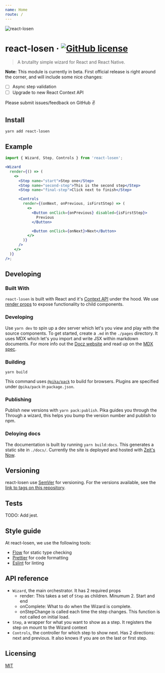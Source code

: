 ```yaml
---
name: Home
route: /
---
```


![react-losen](https://user-images.githubusercontent.com/2470775/39097362-8093ab6e-465b-11e8-845e-b21b893d6091.png)

# react-losen &middot; [![GitHub license](https://img.shields.io/badge/license-MIT-blue.svg?style=flat-square)](https://github.com/otovo/react-losen/blob/master/LICENSE)

> A brutallty simple wizard for React and React Native.

**Note:** This module is currently in beta. First official release is right around the corner, and will include some nice changes:

  - [ ] Async step validation
  - [ ] Upgrade to new React Context API

Please submit issues/feedback on GitHub ✌️

## Install

```shell
yarn add react-losen
```

## Example

```jsx
import { Wizard, Step, Controls } from 'react-losen';

<Wizard
  render={() => (
    <>
      <Step name="start">Step one</Step>
      <Step name="second-step">This is the second step</Step>
      <Step name="final-step">Click next to finish</Step>

      <Controls
        render={(onNext, onPrevious, isFirstStep) => (
          <>
            <Button onClick={onPrevious} disabled={isFirstStep}>
              Previous
            </Button>

            <Button onClick={onNext}>Next</Button>
          </>
        )}
      />
    </>
  )}
/>;
```

## Developing

### Built With

`react-losen` is built with React and it's [Context API](https://reactjs.org/docs/context.html) under the hood. We use [render props](https://reactjs.org/docs/render-props.html) to expose functionality to child components.

### Developing

Use `yarn dev` to spin up a dev server which let's you view and play with the source components. To get started, create a `.md` in the `./pages` directory. It uses MDX which let's you import and write
JSX within markdown documents. For more info out the [Docz website](https://www.docz.site/) and read up on the [MDX spec](https://github.com/mdx-js/mdx/).

### Building

```
yarn build
```

This command uses [`@pika/pack`](https://www.pikapkg.com/blog/introducing-pika-pack/) to build for browsers. Plugins are specified under `@pika/pack` in `package.json`.

### Publishing

Publish new versions with `yarn pack:publish`. Pika guides you through the Through a wizard, this helps you bump the version number and publish to npm.

### Deloying docs

The documentation is built by running `yarn build:docs`. This generates a static site in `./docs/`. Currently the site is deployed and hosted with [Zeit's Now](https://zeit.co/blog/now-static).

## Versioning

react-losen use [SemVer](http://semver.org/) for versioning. For the versions available, see the [link to tags on this repository](/tags).

## Tests

TODO: Add jest.

## Style guide

At react-losen, we use the following tools:

- [Flow](https://flow.org/) for static type checking
- [Prettier](https://prettier.io/) for code formatting
- [Eslint](https://eslint.org/) for linting

## API reference

- `Wizard`, the main orchestrator. It has 2 required props
  - render: This takes a set of `Step` as children. Minumum 2. Start and end
  - onComplete: What to do when the Wizard is complete.
  - onStepChange is called each time the step changes. This function is not called on initial load.
- `Step`, a wrapper for what you want to show as a step. It registers the step on mount to the Wizard context
- `Controls`, the controller for which step to show next. Has 2 directions: next and previous. It also knows if you are on the last or first step.

## Licensing

[MIT](https://github.com/otovo/react-losen/blob/master/LICENSE)
